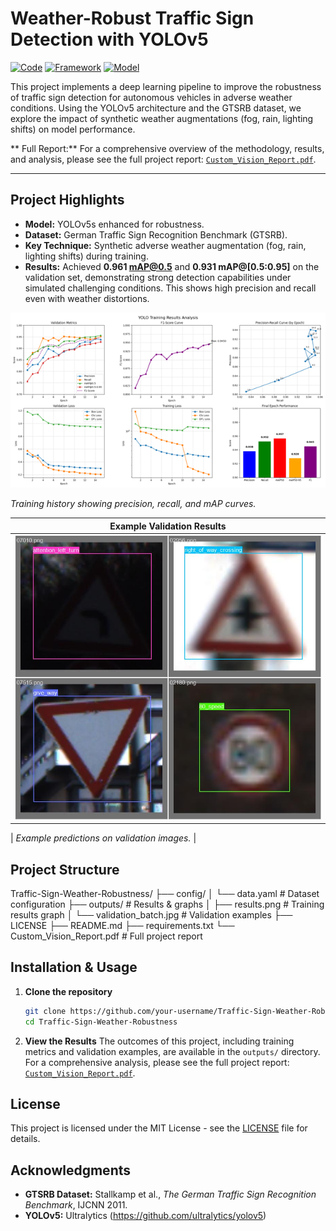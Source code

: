 # Weather-Robust Traffic Sign Detection with YOLOv5

[![Code](https://img.shields.io/badge/Code-Python-yellow)]()
[![Framework](https://img.shields.io/badge/Framework-PyTorch-orange)]()
[![Model](https://img.shields.io/badge/Model-YOLOv5-red)]()

This project implements a deep learning pipeline to improve the robustness of traffic sign detection for autonomous vehicles in adverse weather conditions. Using the YOLOv5 architecture and the GTSRB dataset, we explore the impact of synthetic weather augmentations (fog, rain, lighting shifts) on model performance.

** Full Report:** For a comprehensive overview of the methodology, results, and analysis, please see the full project report: [`Custom_Vision_Report.pdf`](Custom_Vision_Report.pdf).

---

##  Project Highlights

- **Model:** YOLOv5s enhanced for robustness.
- **Dataset:** German Traffic Sign Recognition Benchmark (GTSRB).
- **Key Technique:** Synthetic adverse weather augmentation (fog, rain, lighting shifts) during training.
- **Results:** Achieved **0.961 mAP@0.5** and **0.931 mAP@[0.5:0.95]** on the validation set, demonstrating strong detection capabilities under simulated challenging conditions. This shows high precision and recall even with weather distortions.

![Training Results](outputs/results.png)

*Training history showing precision, recall, and mAP curves.*

| Example Validation Results |
| :---: |
| ![Validation Example 1](outputs/validation_batch.jpg) |

| *Example predictions on validation images.* |

##  Project Structure
Traffic-Sign-Weather-Robustness/
├── config/
│ └── data.yaml # Dataset configuration
├── outputs/ # Results & graphs
│ ├── results.png # Training results graph
│ └── validation_batch.jpg # Validation examples
├── LICENSE
├── README.md
├── requirements.txt
└── Custom_Vision_Report.pdf # Full project report

##  Installation & Usage

1.  **Clone the repository**
    ```bash
    git clone https://github.com/your-username/Traffic-Sign-Weather-Robustness.git
    cd Traffic-Sign-Weather-Robustness
    ```

2.  **View the Results**
    The outcomes of this project, including training metrics and validation examples, are available in the `outputs/` directory. For a comprehensive analysis, please see the full project report: [`Custom_Vision_Report.pdf`](Custom_Vision_Report.pdf).


##  License

This project is licensed under the MIT License - see the [LICENSE](LICENSE) file for details.

##  Acknowledgments

- **GTSRB Dataset:** Stallkamp et al., *The German Traffic Sign Recognition Benchmark*, IJCNN 2011.
- **YOLOv5:** Ultralytics (https://github.com/ultralytics/yolov5)
